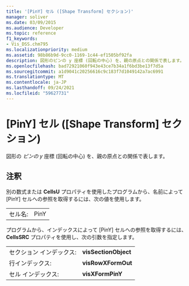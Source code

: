 ```yaml
---
title: '[PinY] セル ([Shape Transform] セクション)'
manager: soliver
ms.date: 03/09/2015
ms.audience: Developer
ms.topic: reference
f1_keywords:
- Vis_DSS.chm795
ms.localizationpriority: medium
ms.assetid: 98b86b9d-9cc0-1169-1c44-ef1505bf92fa
description: 図形のピンの y 座標 (回転の中心) を、親の原点との関係で表します。
ms.openlocfilehash: bad72921060f943e43ce7b34a1f6bd3be13f7d5a
ms.sourcegitcommit: a1d9041c20256616c9c183f7d1049142a7ac6991
ms.translationtype: MT
ms.contentlocale: ja-JP
ms.lasthandoff: 09/24/2021
ms.locfileid: "59627731"
---
```

# <a name="piny-cell-shape-transform-section"></a>[PinY] セル ([Shape Transform] セクション)

図形の  *ピンの y*  座標 (回転の中心) を、親の原点との関係で表します。 
  
## <a name="remarks"></a>注釈

別の数式または **CellsU** プロパティを使用したプログラムから、名前によって [PinY] セルへの参照を取得するには、次の値を使用します。 
  
|||
|:-----|:-----|
| セル名:  <br/> | PinY  <br/> |
   
プログラムから、インデックスによって [PinY] セルへの参照を取得するには、**CellsSRC** プロパティを使用し、次の引数を指定します。 
  
|||
|:-----|:-----|
| セクション インデックス:  <br/> |**visSectionObject** <br/> |
| 行インデックス:  <br/> |**visRowXFormOut** <br/> |
| セル インデックス:  <br/> |**visXFormPinY** <br/> |
   

